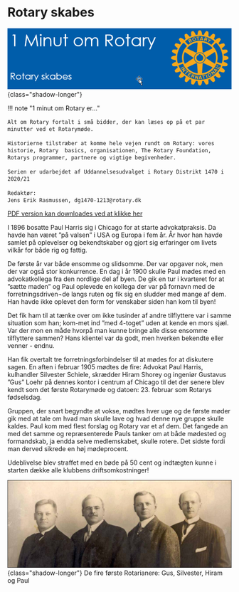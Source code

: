 # Rotary skabes

![4 punktsprøven](images/rotaryskabes.jpg){class="shadow-longer"} 

!!! note "1 minut om Rotary er..."

    Alt om Rotary fortalt i små bidder, der kan læses op på et par minutter ved et Rotarymøde.
    
    Historierne tilstræber at komme hele vejen rundt om Rotary: vores historie, Rotary  basics, organisationen, The Rotary Foundation, Rotarys programmer, partnere og vigtige begivenheder.
    
    Serien er udarbejdet af Uddannelsesudvalget i Rotary Distrikt 1470 i 2020/21
    
    Redaktør: 
    Jens Erik Rasmussen, dg1470-1213@rotary.dk


<a href=https://1minut.rotary.dk/pdf-versioner/1_minut_om_Rotary_Rotary_skabes.pdf target=_blank>PDF version kan downloades ved at klikke her</a>


I 1896 bosatte Paul Harris sig i Chicago for at starte advokatpraksis. Da havde han været ”på valsen” i USA og Europa i fem år. År hvor han havde samlet på oplevelser og bekendtskaber og gjort sig erfaringer om livets vilkår for både rig og fattig. 


De første år var både ensomme og slidsomme. Der var opgaver nok, men der var også stor konkurrence. En dag i år 1900 skulle Paul mødes med en advokatkollega fra den nordlige del af byen. De gik en tur i kvarteret for at ”sætte maden” og Paul oplevede en kollega der var på fornavn med de forretningsdriven¬de langs ruten og fik sig en sludder med mange af dem. Han havde ikke oplevet den form for venskaber siden han kom til byen!


Det fik ham til at tænke over om ikke tusinder af andre tilflyttere var i samme situation som han; kom-met ind ”med 4-toget” uden at kende en mors sjæl. Var der mon en måde hvorpå man kunne bringe alle disse ensomme tilflyttere sammen?  Hans klientel var da godt, men hverken bekendte eller venner - endnu.


Han fik overtalt tre forretningsforbindelser til at mødes for at diskutere sagen. En aften i februar 1905 mødtes de fire: Advokat Paul Harris, kulhandler Silvester Schiele, skrædder Hiram Shorey og ingeniør Gustavus ”Gus” Loehr på dennes kontor i centrum af Chicago til det der senere blev kendt som det første Rotarymøde og datoen: 23. februar som Rotarys fødselsdag. 


Gruppen, der snart begyndte at vokse, mødtes hver uge og de første møder gik med at tale om hvad man skulle lave og hvad denne nye gruppe skulle kaldes. Paul kom med flest forslag og Rotary var et af dem. Det fangede an med det samme og repræsenterede Pauls tanker om at både mødested og formandskab, ja endda selve medlemskabet, skulle rotere. Det sidste fordi man derved sikrede en høj mødeprocent. 


Udeblivelse blev straffet med en bøde på 50 cent og indtægten kunne i starten dække alle klubbens driftsomkostninger!


![Rotary skabes](images/rotaryskabes2.jpg){class="shadow-longer"} 
De fire første Rotarianere: Gus, Silvester, Hiram og Paul